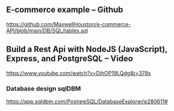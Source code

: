 ## E-commerce example – Github

https://github.com/MaxwellHouston/e-commerce-API/blob/main/DB/SQL/tables.sql


## Build a Rest Api with NodeJS (JavaScript), Express, and PostgreSQL – Video

https://www.youtube.com/watch?v=DihOP19LQdg&t=378s

### Database design sqlDBM

https://app.sqldbm.com/PostgreSQL/DatabaseExplorer/p280611#
